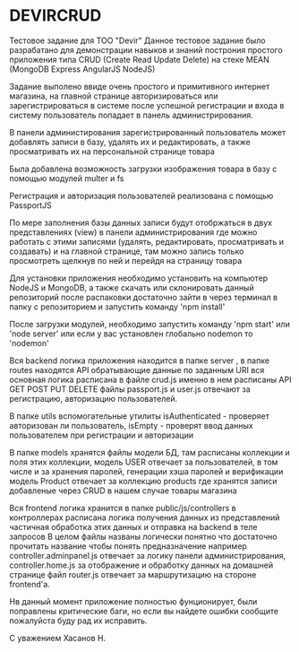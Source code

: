 # DEVIRCRUD
Тестовое задание для ТОО "Devir"
Данное тестовое задание было разрабатано для демонстрации навыков и знаний построния простого приложения 
типа CRUD (Create Read Update Delete) на стеке MEAN (MongoDB Express AngularJS NodeJS) 

Задание выполено ввиде очень простого и примитивного интернет магазина, на главной странице авторизироваться или зарегистрироваться в системе
после успешной регистрации и входа в систему пользователь попадает в панель администрирования. 

В панели администирования зарегистрированный пользователь может добавлять записи в базу, удалять их и редактировать,
а также просматривать их на персональной странице товара

Была добавлена возможность загрузки изображения товара в базу с помощью модулей multer и  fs 

Регистрация и авторизация пользователей реализована с помощью PassportJS 

По мере заполнения базы данных записи будут отобржаться в двух представлениях (view) в панели администрирования где можно работать 
с этими записями (удалять, редактировать, просматривать и создавать) и на главной странице, там можно запись только просмотреть щелкнув по ней и перейдя на страницу товара

Для установки приложения необходимо установить на компьютер NodeJS и MongoDB, а также скачать или склонировать данный репозиторий
после распаковки достаточно зайти в через терминал в папку с репозиторием и запустить команду 'npm install'

После загрузки модулей, необходимо запустить команду 'npm start' или 'node server' или если у вас установлен глобально nodemon то 'nodemon'

Вся backend логика приложения находится в папке server , в папке routes находятся API обратывающие данные по заданным URI
вся основная логика расписана в файле crud.js именно в нем расписаны API GET POST PUT DELETE 
файлы passport.js и user.js отвечают за регистрацию, авторизацию пользователей. 

В папке utils вспомогательные утилиты isAuthenticated - проверяет авторизован ли пользователь, isEmpty - проверят ввод данных пользователем при регистрации и авторизации

В папке models хранятся файлы модели БД, там расписаны коллекции и поля этих коллекции, модель USER отвечает за пользователей, в том числе и за хранения паролей, генерации хэша паролей и верификации
модель Product отвечает за коллекцию products где хранятся записи добавленые через CRUD в нашем случае товары магазина 

Вся frontend логика хранится в папке public/js/controllers в контроллерах расписана логика получения данных из представлений частичная обработка этих данных и отправка на backend в теле запросов
В целом файлы названы  логически понятно что достаточно прочитать название чтобы понять предназначение 
например controller.adminpanel.js отвечает за логику панели администрирования, controller.home.js за отображение и обработку данных на домашней странице
файл  router.js отвечает за маршрутизацию на стороне frontend'а.

Нв данный момент приложение полностью фунционирует, были поправлены критические баги, но если вы найдете ошибки сообщите пожалуйста 
буду рад их исправить. 

С уважением Хасанов Н. 


